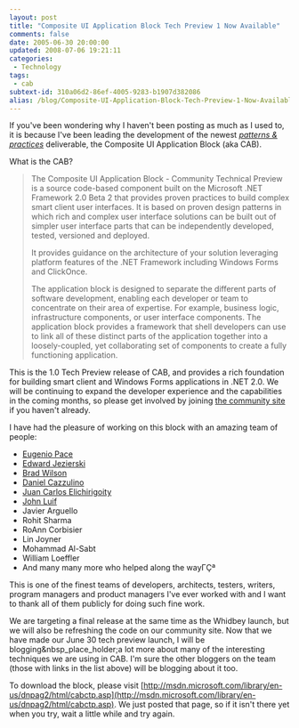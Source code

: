 ```yaml
---
layout: post
title: "Composite UI Application Block Tech Preview 1 Now Available"
comments: false
date: 2005-06-30 20:00:00
updated: 2008-07-06 19:21:11
categories:
 - Technology
tags:
 - cab
subtext-id: 310a06d2-86ef-4005-9283-b1907d382086
alias: /blog/Composite-UI-Application-Block-Tech-Preview-1-Now-Available.aspx
---
```



If you've been wondering why I haven't been posting as much as I used to, it is because I've been leading the development of the newest _[patterns & practices](http://msdn.microsoft.com/practices/)_ deliverable, the Composite UI Application Block (aka CAB). 

What is the CAB? 

> The Composite UI Application Block - Community Technical Preview is a source code-based component built on the Microsoft .NET Framework 2.0 Beta 2 that provides proven practices to build complex smart client user interfaces. It is based on proven design patterns in which rich and complex user interface solutions can be built out of simpler user interface parts that can be independently developed, tested, versioned and deployed. 
> 
> It provides guidance on the architecture of your solution leveraging platform features of the .NET Framework including Windows Forms and ClickOnce. 
> 
> The application block is designed to separate the different parts of software development, enabling each developer or team to concentrate on their area of expertise. For example, business logic, infrastructure components, or user interface components. The application block provides a framework that shell developers can use to link all of these distinct parts of the application together into a loosely-coupled, yet collaborating set of components to create a fully functioning application. 

This is the 1.0 Tech Preview release of CAB, and provides a rich foundation for building smart client and Windows Forms applications in .NET 2.0. We will be continuing to expand the developer experience and the capabilities in the coming months, so please get involved by joining [the community site](http://practices.gotdotnet.com/workspace.aspx?id=22f72167-af95-44ce-a6ca-f2eafbf2653c) if you haven't already. 

I have had the pleasure of working on this block with an amazing team of people: 

  * [Eugenio Pace](http://blogs.msdn.com/eugeniop/)
  * [Edward Jezierski](http://blogs.msdn.com/edjez/)
  * [Brad Wilson](http://www.agileprogrammer.com/dotnetguy/)
  * [Daniel Cazzulino](http://weblogs.asp.net/cazzu/)
  * [Juan Carlos Elichirigoity](http://blogs.msdn.com/eugeniop/)
  * [John Luif](http://luifit.net/)
  * Javier Arguello
  * Rohit Sharma
  * RoAnn Corbisier
  * Lin Joyner
  * Mohammad Al-Sabt
  * William Loeffler
  * And many many more who helped along the wayΓÇª

This is one of the finest teams of developers, architects, testers, writers, program managers and product managers I've ever worked with and I want to thank all of them publicly for doing such fine work. 

We are targeting a final release at the same time as the Whidbey launch, but we will also be refreshing the code on our community site. Now that we have made our June 30 tech preview launch, I will be blogging&nbsp_place_holder;a lot more about many of the interesting techniques we are using in CAB. I'm sure the other bloggers on the team (those with links in the list above) will be blogging about it too. 

To download the block, please visit [http://msdn.microsoft.com/library/en-us/dnpag2/html/cabctp.asp](http://msdn.microsoft.com/library/en-us/dnpag2/html/cabctp.asp). We just posted that page, so if it isn't there yet when you try, wait a little while and try again. 
